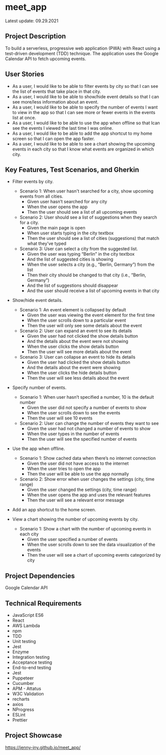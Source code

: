 # meet_app
Latest update: 09.29.2021

## Project Description
To build a serverless, progressive web application (PWA) with React using a test-driven development (TDD) technique. The application uses the Google Calendar API to fetch upcoming events.

## User Stories
* As a user, I would like to be able to filter events by city so that I can see the list of events that take place in that city.
* As a user, I would like to be able to show/hide event details so that I can see more/less information about an event.
* As a user, I would like to be able to specify the number of events I want to view in the app so that I can see more or fewer events in the events list at once.
* As a user, I would like to be able to use the app when offline so that Ican see the events I viewed the last time I was online.
* As a user, I would like to be able to add the app shortcut to my home screen so that I can open the app faster.
* As a user, I would like to be able to see a chart showing the upcoming events in each city so that I know what events are organized in which city.

## Key Features, Test Scenarios, and Gherkin
* Filter events by city.


  * Scenario 1: When user hasn't searched for a city, show upcoming events from all cities.
    * Given user hasn’t searched for any city
    * When the user opens the app
    * Then the user should see a list of all upcoming events
  * Scenario 2: User should see a list of suggestions when they search for a city.
    * Given the main page is open
    * When user starts typing in the city textbox
    * Then the user should see a list of cities (suggestions) that match what they’ve typed
  * Scenario 3: User can select a city from the suggested list.
    * Given the user was typing “Berlin” in the city textbox 
    * And the list of suggested cities is showing
    * When the user selects a city (e.g., “Berlin, Germany”) from the list
    * Then their city should be changed to that city (i.e., “Berlin, Germany”)
    * And the list of suggestions should disappear 
    * And the user should receive a list of upcoming events in that city

* Show/hide event details.


  * Scenario 1: An event element is collapsed by default
    * Given the user was viewing the event element for the first time
    * When the user scrolls down to a particular event
    * Then the user will only see some details about the event
  * Scenario 2: User can expand an event to see its details
    * Given the user had not clicked the show details button
    * And the details about the event were not showing
    * When the user clicks the show details button
    * Then the user will see more details about the event
  * Scenario 3: User can collapse an event to hide its details
    * Given the user had clicked the show details button
    * And the details about the event were showing
    * When the user clicks the hide details button
    * Then the user will see less details about the event

* Specify number of events.


  * Scenario 1: When user hasn’t specified a number, 10 is the default number
    * Given the user did not specify a number of events to show
    * When the user scrolls down to see the events
    * Then the user will see 10 events
  * Scenario 2: User can change the number of events they want to see
    * Given the user had not changed a number of events to show
    * When the user types in the number of events
    * Then the user will see the specified number of events

* Use the app when offline.


  * Scenario 1: Show cached data when there’s no internet connection
    * Given the user did not have access to the internet
    * When the user tries to open the app
    * Then the user will be able to use the app normally
  * Scenario 2: Show error when user changes the settings (city, time range)
    * Given the user changed the settings (city, time range)
    * When the user opens the app and uses the relevant features
    * Then the user will see a relevant error message 

* Add an app shortcut to the home screen.

* View a chart showing the number of upcoming events by city.


  * Scenario 1: Show a chart with the number of upcoming events in each city
    * Given the user specified a number of events
    * When the user scrolls down to see the data visualization of the events
    * Then the user will see a chart of upcoming events categorized by city

## Project Dependencies
Google Calendar API

## Technical Requirements
* JavaScript ES6
* React
* AWS Lambda
* npm
* TDD
* Unit testing
* Jest
* Enzyme
* Integration testing
* Acceptance testing
* End-to-end testing
* Jest
* Puppeteer
* Cucumber
* APM - Attatus
* W3C Validation
* recharts
* axios
* NProgress
* ESLint
* Prettier

## Project Showcase
https://jenny-jny.github.io/meet_app/
